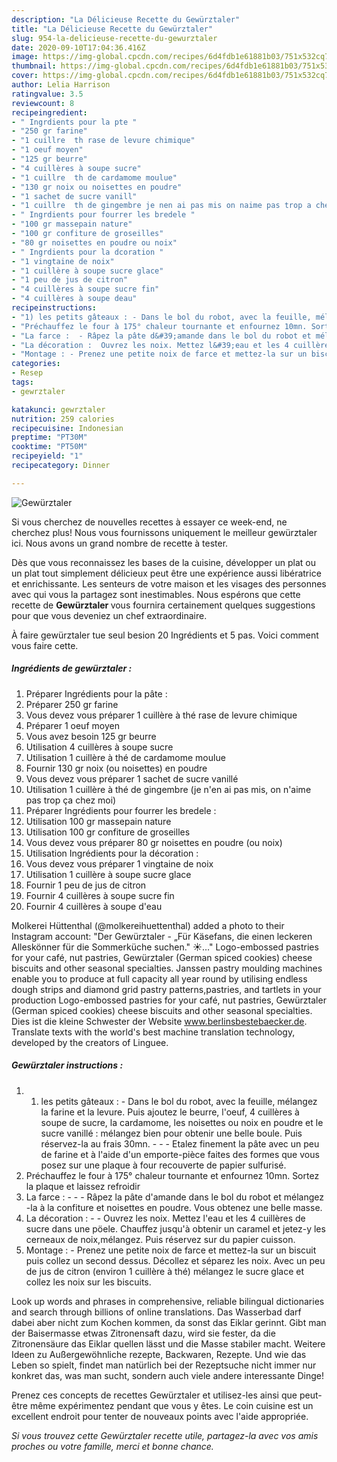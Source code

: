 ```yaml
---
description: "La Délicieuse Recette du Gewürztaler"
title: "La Délicieuse Recette du Gewürztaler"
slug: 954-la-delicieuse-recette-du-gewurztaler
date: 2020-09-10T17:04:36.416Z
image: https://img-global.cpcdn.com/recipes/6d4fdb1e61881b03/751x532cq70/gewurztaler-photo-principale-de-la-recette.jpg
thumbnail: https://img-global.cpcdn.com/recipes/6d4fdb1e61881b03/751x532cq70/gewurztaler-photo-principale-de-la-recette.jpg
cover: https://img-global.cpcdn.com/recipes/6d4fdb1e61881b03/751x532cq70/gewurztaler-photo-principale-de-la-recette.jpg
author: Lelia Harrison
ratingvalue: 3.5
reviewcount: 8
recipeingredient:
- " Ingrdients pour la pte "
- "250 gr farine"
- "1 cuillre  th rase de levure chimique"
- "1 oeuf moyen"
- "125 gr beurre"
- "4 cuillères à soupe sucre"
- "1 cuillre  th de cardamome moulue"
- "130 gr noix ou noisettes en poudre"
- "1 sachet de sucre vanill"
- "1 cuillre  th de gingembre je nen ai pas mis on naime pas trop a chez moi"
- " Ingrdients pour fourrer les bredele "
- "100 gr massepain nature"
- "100 gr confiture de groseilles"
- "80 gr noisettes en poudre ou noix"
- " Ingrdients pour la dcoration "
- "1 vingtaine de noix"
- "1 cuillère à soupe sucre glace"
- "1 peu de jus de citron"
- "4 cuillères à soupe sucre fin"
- "4 cuillères à soupe deau"
recipeinstructions:
- "1) les petits gâteaux : - Dans le bol du robot, avec la feuille, mélangez la farine et la levure. Puis ajoutez le beurre, l&#39;oeuf, 4 cuillères à soupe de sucre, la cardamome, les noisettes ou noix en poudre et le sucre vanillé : mélangez bien pour obtenir une belle boule. Puis réservez-la au frais 30mn.   - Etalez finement la pâte avec un peu de farine et à l&#39;aide d&#39;un emporte-pièce faites des formes que vous posez sur une plaque à four recouverte de papier sulfurisé."
- "Préchauffez le four à 175° chaleur tournante et enfournez 10mn. Sortez la plaque et laissez refroidir"
- "La farce :  - Râpez la pâte d&#39;amande dans le bol du robot et mélangez -la à la confiture et noisettes en poudre. Vous obtenez une belle masse."
- "La décoration :  Ouvrez les noix. Mettez l&#39;eau et les 4 cuillères de sucre dans une pöele. Chauffez jusqu&#39;à obtenir un caramel et jetez-y les cerneaux de noix,mélangez. Puis réservez sur du papier cuisson."
- "Montage : - Prenez une petite noix de farce et mettez-la sur un biscuit puis collez un second dessus. Décollez et séparez les noix. Avec un peu de jus de citron (environ 1 cuillère à thé) mélangez le sucre glace et collez les noix sur les biscuits."
categories:
- Resep
tags:
- gewrztaler

katakunci: gewrztaler 
nutrition: 259 calories
recipecuisine: Indonesian
preptime: "PT30M"
cooktime: "PT50M"
recipeyield: "1"
recipecategory: Dinner

---
```



![Gewürztaler](https://img-global.cpcdn.com/recipes/6d4fdb1e61881b03/751x532cq70/gewurztaler-photo-principale-de-la-recette.jpg)

Si vous cherchez de nouvelles recettes à essayer ce week-end, ne cherchez plus! Nous vous fournissons uniquement le meilleur gewürztaler ici. Nous avons un grand nombre de recette à tester.

Dès que vous reconnaissez les bases de la cuisine, développer un plat ou un plat tout simplement délicieux peut être une expérience aussi libératrice et enrichissante. Les senteurs de votre maison et les visages des personnes avec qui vous la partagez sont inestimables. Nous espérons que cette recette de <strong> Gewürztaler </strong> vous fournira certainement quelques suggestions pour que vous deveniez un chef extraordinaire.

<!--inarticleads1-->

À faire gewürztaler tue seul besion 20 Ingrédients et 5 pas. Voici comment vous faire cette.

##### Ingrédients de gewürztaler :

1. Préparer  Ingrédients pour la pâte :
1. Préparer 250 gr farine
1. Vous devez vous préparer 1 cuillère à thé rase de levure chimique
1. Préparer 1 oeuf moyen
1. Vous avez besoin 125 gr beurre
1. Utilisation 4 cuillères à soupe sucre
1. Utilisation 1 cuillère à thé de cardamome moulue
1. Fournir 130 gr noix (ou noisettes) en poudre
1. Vous devez vous préparer 1 sachet de sucre vanillé
1. Utilisation 1 cuillère à thé de gingembre (je n&#39;en ai pas mis, on n&#39;aime pas trop ça chez moi)
1. Préparer  Ingrédients pour fourrer les bredele :
1. Utilisation 100 gr massepain nature
1. Utilisation 100 gr confiture de groseilles
1. Vous devez vous préparer 80 gr noisettes en poudre (ou noix)
1. Utilisation  Ingrédients pour la décoration :
1. Vous devez vous préparer 1 vingtaine de noix
1. Utilisation 1 cuillère à soupe sucre glace
1. Fournir 1 peu de jus de citron
1. Fournir 4 cuillères à soupe sucre fin
1. Fournir 4 cuillères à soupe d&#39;eau


Molkerei Hüttenthal (@molkereihuettenthal) added a photo to their Instagram account: &#34;Der Gewürztaler - „Für Käsefans, die einen leckeren Alleskönner für die Sommerküche suchen.&#34; ☀️…&#34; Logo-embossed pastries for your café, nut pastries, Gewürztaler (German spiced cookies) cheese biscuits and other seasonal specialties. Janssen pastry moulding machines enable you to produce at full capacity all year round by utilising endless dough strips and diamond grid pastry patterns,pastries, and tartlets in your production Logo-embossed pastries for your café, nut pastries, Gewürztaler (German spiced cookies) cheese biscuits and other seasonal specialties. Dies ist die kleine Schwester der Website www.berlinsbestebaecker.de. Translate texts with the world&#39;s best machine translation technology, developed by the creators of Linguee. 

<!--inarticleads2-->

##### Gewürztaler instructions :

1. 1) les petits gâteaux : - Dans le bol du robot, avec la feuille, mélangez la farine et la levure. Puis ajoutez le beurre, l&#39;oeuf, 4 cuillères à soupe de sucre, la cardamome, les noisettes ou noix en poudre et le sucre vanillé : mélangez bien pour obtenir une belle boule. Puis réservez-la au frais 30mn.  -  - - Etalez finement la pâte avec un peu de farine et à l&#39;aide d&#39;un emporte-pièce faites des formes que vous posez sur une plaque à four recouverte de papier sulfurisé.
1. Préchauffez le four à 175° chaleur tournante et enfournez 10mn. Sortez la plaque et laissez refroidir
1. La farce : -  - - Râpez la pâte d&#39;amande dans le bol du robot et mélangez -la à la confiture et noisettes en poudre. Vous obtenez une belle masse.
1. La décoration : -  - Ouvrez les noix. Mettez l&#39;eau et les 4 cuillères de sucre dans une pöele. Chauffez jusqu&#39;à obtenir un caramel et jetez-y les cerneaux de noix,mélangez. Puis réservez sur du papier cuisson.
1. Montage : - Prenez une petite noix de farce et mettez-la sur un biscuit puis collez un second dessus. Décollez et séparez les noix. Avec un peu de jus de citron (environ 1 cuillère à thé) mélangez le sucre glace et collez les noix sur les biscuits.


Look up words and phrases in comprehensive, reliable bilingual dictionaries and search through billions of online translations. Das Wasserbad darf dabei aber nicht zum Kochen kommen, da sonst das Eiklar gerinnt. Gibt man der Baisermasse etwas Zitronensaft dazu, wird sie fester, da die Zitronensäure das Eiklar quellen lässt und die Masse stabiler macht. Weitere Ideen zu Außergewöhnliche rezepte, Backwaren, Rezepte. Und wie das Leben so spielt, findet man natürlich bei der Rezeptsuche nicht immer nur konkret das, was man sucht, sondern auch viele andere interessante Dinge! 

<!--inarticleads1-->

<p>
Prenez ces concepts de recettes Gewürztaler et utilisez-les ainsi que peut-être même expérimentez pendant que vous y êtes. Le coin cuisine est un excellent endroit pour tenter de nouveaux points avec l'aide appropriée.
</p>

<p>
<i>Si vous trouvez cette Gewürztaler recette utile, partagez-la avec vos amis proches ou votre famille, merci et bonne chance.</i>
</p>
